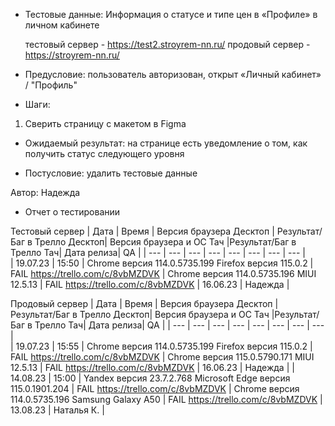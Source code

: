 * Тестовые данные: Информация о статусе и типе цен в «Профиле» в личном кабинете

	тестовый сервер - https://test2.stroyrem-nn.ru/   продовый сервер - https://stroyrem-nn.ru/

* Предусловие: пользователь авторизован, открыт «Личный кабинет» / "Профиль"

* Шаги:
1.	Сверить страницу с макетом в Figma  

* Ожидаемый результат: на странице есть уведомление о том, как получить статус следующего уровня

* Постусловие: удалить тестовые данные

Автор: Надежда

* Отчет о тестировании
  
Тестовый сервер
| Дата | Время | Версия браузера Десктоп | Результат/Баг в Трелло Десктоп|  Версия браузера и ОС Тач |Результат/Баг в Трелло Тач| Дата релиза| QA  |
| --- | --- | --- | --- |  --- | --- | --- | --- |   
| 19.07.23 | 15:50 | Chrome версия 114.0.5735.199 Firefox версия 115.0.2 | FAIL https://trello.com/c/8vbMZDVK | Chrome версия 114.0.5735.196 MIUI 12.5.13 | FAIL https://trello.com/c/8vbMZDVK | 16.06.23 | Надежда |  

Продовый сервер
| Дата | Время | Версия браузера Десктоп | Результат/Баг в Трелло Десктоп|  Версия браузера и ОС Тач |Результат/Баг в Трелло Тач| Дата релиза| QA |
| --- | --- | --- | --- |  --- | --- | --- | --- |   
| 19.07.23 | 15:55 | Chrome версия 114.0.5735.199 Firefox версия 115.0.2 | FAIL https://trello.com/c/8vbMZDVK | Chrome версия 115.0.5790.171 MIUI 12.5.13 | FAIL https://trello.com/c/8vbMZDVK | 16.06.23 | Надежда |
| 14.08.23 | 15:00 | Yandex версия 23.7.2.768  Microsoft Edge версия 115.0.1901.204 | FAIL https://trello.com/c/8vbMZDVK | Chrome версия 114.0.5735.196 Samsung Galaxy A50 | FAIL https://trello.com/c/8vbMZDVK | 13.08.23 | Наталья К. |   